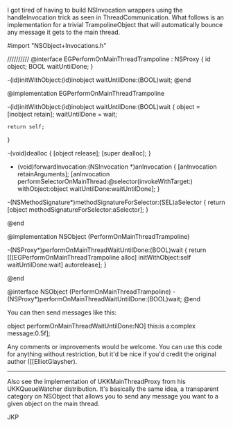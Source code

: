 I got tired of having to build NSInvocation wrappers using the handleInvocation trick as seen in ThreadCommunication. What follows is an implementation for a trivial TrampolineObject that will automatically bounce any message it gets to the main thread.

    
#import "NSObject+Invocations.h"

//////////
@interface EGPerformOnMainThreadTrampoline : NSProxy {
	id object;
	BOOL waitUntilDone;
}

-(id)initWithObject:(id)inobject waitUntilDone:(BOOL)wait;
@end

@implementation EGPerformOnMainThreadTrampoline

-(id)initWithObject:(id)inobject waitUntilDone:(BOOL)wait
{
	object = [inobject retain];
	waitUntilDone = wait;

	return self;
}

-(void)dealloc
{
	[object release];
	[super dealloc];
}

- (void)forwardInvocation:(NSInvocation *)anInvocation 
{
	[anInvocation retainArguments];
	[anInvocation performSelectorOnMainThread:@selector(invokeWithTarget:)
							 withObject:object 
						  waitUntilDone:waitUntilDone];
}

-(NSMethodSignature*)methodSignatureForSelector:(SEL)aSelector
{
    return [object methodSignatureForSelector:aSelector];
}

@end

@implementation NSObject (PerformOnMainThreadTrampoline)

-(NSProxy*)performOnMainThreadWaitUntilDone:(BOOL)wait
{
	return [[[EGPerformOnMainThreadTrampoline alloc] initWithObject:self waitUntilDone:wait] autorelease];
}

@end


    
@interface NSObject (PerformOnMainThreadTrampoline)
-(NSProxy*)performOnMainThreadWaitUntilDone:(BOOL)wait;
@end


You can then send messages like this:

    
object performOnMainThreadWaitUntilDone:NO] this:is a:complex message:0.5f];


Any comments or improvements would be welcome. You can use this code for anything without restriction, but it'd be nice if you'd credit the original author ([[ElliotGlaysher).

----

Also see the implementation of UKKMainThreadProxy from his UKKQueueWatcher distribution.  It's basically the same idea, a transparent category on NSObject that allows you to send any message you want to a given object on the main thread.

JKP
